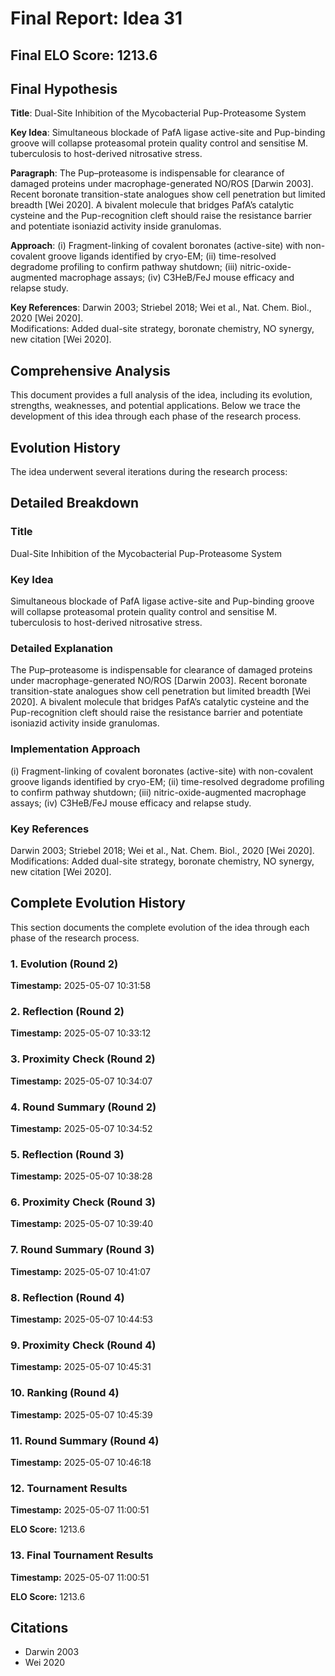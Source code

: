 # Final Report: Idea 31

## Final ELO Score: 1213.6

## Final Hypothesis

**Title**: Dual-Site Inhibition of the Mycobacterial Pup-Proteasome System

**Key Idea**: Simultaneous blockade of PafA ligase active-site and Pup-binding groove will collapse proteasomal protein quality control and sensitise M. tuberculosis to host-derived nitrosative stress.

**Paragraph**: The Pup–proteasome is indispensable for clearance of damaged proteins under macrophage-generated NO/ROS [Darwin 2003].  Recent boronate transition-state analogues show cell penetration but limited breadth [Wei 2020].  A bivalent molecule that bridges PafA’s catalytic cysteine and the Pup-recognition cleft should raise the resistance barrier and potentiate isoniazid activity inside granulomas.

**Approach**: (i) Fragment-linking of covalent boronates (active-site) with non-covalent groove ligands identified by cryo-EM; (ii) time-resolved degradome profiling to confirm pathway shutdown; (iii) nitric-oxide-augmented macrophage assays; (iv) C3HeB/FeJ mouse efficacy and relapse study.

**Key References**: Darwin 2003; Striebel 2018; Wei et al., Nat. Chem. Biol., 2020 [Wei 2020].  
   Modifications: Added dual-site strategy, boronate chemistry, NO synergy, new citation [Wei 2020].

## Comprehensive Analysis

This document provides a full analysis of the idea, including its evolution, strengths, weaknesses, and potential applications. Below we trace the development of this idea through each phase of the research process.

## Evolution History

The idea underwent several iterations during the research process:

## Detailed Breakdown

### Title

Dual-Site Inhibition of the Mycobacterial Pup-Proteasome System

### Key Idea

Simultaneous blockade of PafA ligase active-site and Pup-binding groove will collapse proteasomal protein quality control and sensitise M. tuberculosis to host-derived nitrosative stress.

### Detailed Explanation

The Pup–proteasome is indispensable for clearance of damaged proteins under macrophage-generated NO/ROS [Darwin 2003].  Recent boronate transition-state analogues show cell penetration but limited breadth [Wei 2020].  A bivalent molecule that bridges PafA’s catalytic cysteine and the Pup-recognition cleft should raise the resistance barrier and potentiate isoniazid activity inside granulomas.

### Implementation Approach

(i) Fragment-linking of covalent boronates (active-site) with non-covalent groove ligands identified by cryo-EM; (ii) time-resolved degradome profiling to confirm pathway shutdown; (iii) nitric-oxide-augmented macrophage assays; (iv) C3HeB/FeJ mouse efficacy and relapse study.

### Key References

Darwin 2003; Striebel 2018; Wei et al., Nat. Chem. Biol., 2020 [Wei 2020].  
   Modifications: Added dual-site strategy, boronate chemistry, NO synergy, new citation [Wei 2020].

## Complete Evolution History

This section documents the complete evolution of the idea through each phase of the research process.

### 1. Evolution (Round 2)
**Timestamp:** 2025-05-07 10:31:58



### 2. Reflection (Round 2)
**Timestamp:** 2025-05-07 10:33:12



### 3. Proximity Check (Round 2)
**Timestamp:** 2025-05-07 10:34:07



### 4. Round Summary (Round 2)
**Timestamp:** 2025-05-07 10:34:52



### 5. Reflection (Round 3)
**Timestamp:** 2025-05-07 10:38:28



### 6. Proximity Check (Round 3)
**Timestamp:** 2025-05-07 10:39:40



### 7. Round Summary (Round 3)
**Timestamp:** 2025-05-07 10:41:07



### 8. Reflection (Round 4)
**Timestamp:** 2025-05-07 10:44:53



### 9. Proximity Check (Round 4)
**Timestamp:** 2025-05-07 10:45:31



### 10. Ranking (Round 4)
**Timestamp:** 2025-05-07 10:45:39



### 11. Round Summary (Round 4)
**Timestamp:** 2025-05-07 10:46:18



### 12. Tournament Results
**Timestamp:** 2025-05-07 11:00:51

**ELO Score:** 1213.6



### 13. Final Tournament Results
**Timestamp:** 2025-05-07 11:00:51

**ELO Score:** 1213.6



## Citations

- Darwin 2003
- Wei 2020
